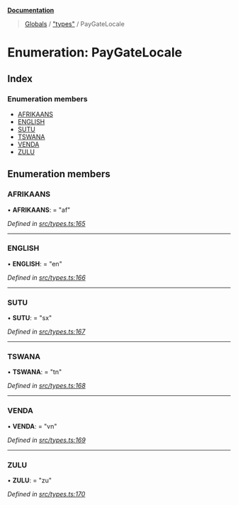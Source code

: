 **[Documentation](../README.md)**

> [Globals](../README.md) / ["types"](../modules/_types_.md) / PayGateLocale

# Enumeration: PayGateLocale

## Index

### Enumeration members

- [AFRIKAANS](_types_.paygatelocale.md#afrikaans)
- [ENGLISH](_types_.paygatelocale.md#english)
- [SUTU](_types_.paygatelocale.md#sutu)
- [TSWANA](_types_.paygatelocale.md#tswana)
- [VENDA](_types_.paygatelocale.md#venda)
- [ZULU](_types_.paygatelocale.md#zulu)

## Enumeration members

### AFRIKAANS

• **AFRIKAANS**: = "af"

_Defined in [src/types.ts:165](https://github.com/distributhor/paygate-sdk/blob/e12a1f9/src/types.ts#L165)_

---

### ENGLISH

• **ENGLISH**: = "en"

_Defined in [src/types.ts:166](https://github.com/distributhor/paygate-sdk/blob/e12a1f9/src/types.ts#L166)_

---

### SUTU

• **SUTU**: = "sx"

_Defined in [src/types.ts:167](https://github.com/distributhor/paygate-sdk/blob/e12a1f9/src/types.ts#L167)_

---

### TSWANA

• **TSWANA**: = "tn"

_Defined in [src/types.ts:168](https://github.com/distributhor/paygate-sdk/blob/e12a1f9/src/types.ts#L168)_

---

### VENDA

• **VENDA**: = "vn"

_Defined in [src/types.ts:169](https://github.com/distributhor/paygate-sdk/blob/e12a1f9/src/types.ts#L169)_

---

### ZULU

• **ZULU**: = "zu"

_Defined in [src/types.ts:170](https://github.com/distributhor/paygate-sdk/blob/e12a1f9/src/types.ts#L170)_
